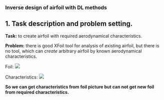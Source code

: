 ### Inverse design of airfoil with DL methods

## 1. Task description and problem setting.

**Task:** to create airfoil with required aerodynamical characteristics.

**Problem:** there is good XFoil tool for analysis of existing airfoil, but there is no tool, which can *create* arbitrary airfoil by known aerodynamical characteristics.

Foil:
<img src = "https://github.com/2326wz/Airfoil-optimization/blob/master/images/mh32.png">

Characteristics:
<img src = "https://github.com/2326wz/Airfoil-optimization/blob/master/images/mh32_polars.png">


**So we can get characteristics from foil picture but can not get new foil from required characteristics.**

